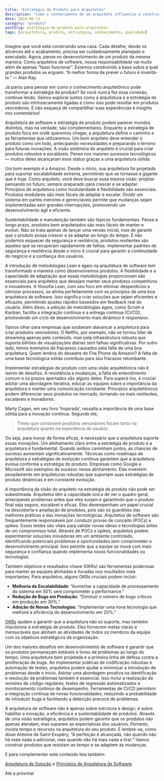 ```yaml
---
title: "Estratégia de Produto para Arquitetos"
description: "Como o conhecimento de um arquiteto influencia a construção de um bom produto de software"
date: 2024-06-11
category: "produto"
postSlug: estrategia-de-produto-para-arquitetos
tags: [arquitetura, produto, estrategia, conhecimento, qualidade]
---
```


Imagine que você está construindo uma casa. Cada detalhe, desde os alicerces até o acabamento, precisa ser cuidadosamente planejado e executado. Agora, pense no desenvolvimento de um produto da mesma maneira. Como arquitetos de software, nossa responsabilidade vai muito além de apenas “fazer funcionar”. Estamos construindo a base sobre a qual grandes produtos se erguem. “A melhor forma de prever o futuro é inventá-lo.” — Alan Kay.

Já parou para pensar em como o conhecimento arquitetônico pode transformar a estratégia de produto? Se você nunca fez essa conexão, continue lendo. Vamos explorar juntos como a arquitetura e a estratégia de produto são intrinsecamente ligadas e como isso pode resultar em produtos vencedores. E não esqueça de compartilhar suas experiências e insights nos comentários!

Arquitetura de software e estratégia de produto podem parecer mundos distintos, mas na verdade, são complementares. Enquanto a estratégia de produto foca em onde queremos chegar, a arquitetura define o caminho e as ferramentas que utilizaremos. Um bom arquiteto deve entender o produto como um todo, antecipando necessidades e preparando o terreno para futuras inovações. A visão sistêmica do arquiteto é crucial para criar produtos robustos e escaláveis. Pense nos maiores sucessos tecnológicos — muitos deles alcançaram esse status graças a uma arquitetura sólida.

Um bom exemplo é a Amazon. Desde o início, sua arquitetura foi projetada para suportar escalabilidade extrema, permitindo que se tornasse a gigante que é hoje. Como arquiteto, você deve buscar essa mesma visão: projetar pensando no futuro, sempre preparado para crescer e se adaptar. Princípios de arquitetura como modularidade e flexibilidade são essenciais. Produtos modulares são mais fáceis de adaptar e escalar. Dividir um sistema em partes menores e gerenciáveis permite que mudanças sejam implementadas sem grandes interrupções, promovendo um desenvolvimento ágil e eficiente.

Sustentabilidade e manutenção também são tópicos fundamentais. Pense a longo prazo, produtos bem arquitetados são mais fáceis de manter e evoluir. Não se trata apenas de lançar uma versão inicial, mas de garantir que o produto possa crescer e se adaptar ao longo do tempo. E não podemos esquecer da segurança e resiliência, produtos resilientes são aqueles que se recuperam rapidamente de falhas. Implementar padrões de segurança e resiliência desde o início é crucial para garantir a continuidade do negócio e a confiança dos usuários.

A introdução de metodologias Lean e ágeis na arquitetura de software tem transformado a maneira como desenvolvemos produtos. A flexibilidade e a capacidade de adaptação que essas metodologias proporcionam são essenciais para arquitetos que desejam manter seus produtos competitivos e inovadores. A filosofia Lean, com seu foco em eliminar desperdícios e otimizar processos, se alinha perfeitamente com os princípios de uma boa arquitetura de software. Isso significa criar soluções que sejam eficientes e eficazes, permitindo ajustes rápidos baseados em feedback real do usuário. Além disso, a adoção de metodologias ágeis, como Scrum e Kanban, facilita a integração contínua e a entrega contínua (CI/CD), promovendo um ciclo de desenvolvimento mais dinâmico e responsivo.

Vamos olhar para empresas que souberam alavancar a arquitetura para criar produtos vencedores. O Netflix, por exemplo, não se tornou líder de streaming apenas pelo conteúdo, mas pela infraestrutura robusta que suporta bilhões de visualizações diárias sem falhas significativas. Por outro lado, temos exemplos de fracassos causados pela falta de uma boa arquitetura. Quem lembra do desastre do Fire Phone da Amazon? A falta de uma base tecnológica sólida contribuiu para seu fracasso retumbante.

Implementar estratégias de produto com uma visão arquitetônica não é isento de desafios. A resistência a mudanças, a falta de entendimento comum e os prazos apertados são alguns deles. Para superá-los, é crucial adotar uma abordagem iterativa, educar as equipes sobre a importância da arquitetura e manter uma comunicação constante. Princípios arquitetônicos podem diferenciar seus produtos no mercado, tornando-os mais resilientes, escaláveis e inovadores.

Marty Cagan, em seu livro ‘Inspirado’, ressalta a importância de uma base sólida para a inovação contínua. Segundo ele,

> Times que constroem produtos vencedores focam tanto na arquitetura quanto na experiência do usuário.

Ou seja, para inovar de forma eficaz, é necessário que a arquitetura suporte essas inovações. Um alinhamento claro entre a estratégia de produto e a arquitetura é fundamental. Quando ambos caminham juntos, as chances de sucesso aumentam significativamente. Técnicas como roadmaps de arquitetura e estratégias de evolução contínua garantem que a arquitetura evolua conforme a estratégia do produto. Empresas como Google e Microsoft são exemplos de sucesso nesse alinhamento. Elas investem pesadamente em arquiteturas robustas que suportam suas estratégias de produto dinâmicas e em constante evolução.

A importância da visão do arquiteto na estratégia de produto não pode ser subestimada. Arquitetos têm a capacidade única de ver o quadro geral, antecipando problemas antes que eles surjam e garantindo que o produto final seja seguro, escalável e eficaz. Eles desempenham um papel crucial na descoberta e ampliação de produtos, pois são os guardiões das melhores práticas e das inovações tecnológicas. Arquitetos de software são frequentemente responsáveis por conduzir provas de conceito (POCs) e spikes. Esses testes são vitais para validar novas ideias e tecnologias antes de um compromisso total. Através de POCs e spikes, arquitetos podem experimentar soluções inovadoras em um ambiente controlado, identificando potenciais problemas e oportunidades sem comprometer o desenvolvimento principal. Isso permite que a equipe se mova com mais segurança e confiança quando implementa novas funcionalidades ou tecnologias.

Também objetivos e resultados-chave (OKRs) são ferramentas poderosas para manter as equipes alinhadas e focadas nos resultados mais importantes. Para arquitetos, alguns OKRs cruciais podem incluir:

- **Melhoria da Escalabilidade**: “Aumentar a capacidade de processamento do sistema em 50% sem comprometer a performance.”
- **Redução de Bugs em Produção**: “Diminuir o número de bugs críticos em produção em 30%.”
- **Adoção de Novas Tecnologias**: “Implementar uma nova tecnologia que melhore a eficiência do desenvolvimento em 20%.”

[OKRs](https://pt.wikipedia.org/wiki/OKR) ajudam a garantir que a arquitetura não só suporte, mas também impulsione a estratégia de produto. Eles fornecem metas claras e mensuráveis que alinham as atividades de todos os membros da equipe com os objetivos estratégicos da organização.

Um dos maiores desafios em desenvolvimento de software é garantir que os produtos permaneçam estáveis e livres de problemas ao longo do tempo. Uma arquitetura bem projetada é a primeira linha de defesa contra a proliferação de bugs. Ao implementar práticas de codificação robustas e automação de testes, arquitetos podem ajudar a minimizar a introdução de problemas desde o início. Adotar uma abordagem proativa na identificação e resolução de problemas também é essencial. Isso inclui a realização de revisões de código regulares, testes de regressão automatizados e monitoramento contínuo de desempenho. Ferramentas de CI/CD permitem a integração contínua de novas funcionalidades, reduzindo a probabilidade de introduzir bugs e facilitando a detecção precoce de problemas.

A arquitetura de software não é apenas sobre estrutura e design; é sobre habilitar a inovação, a eficiência e a sustentabilidade de produtos. Através de uma visão estratégica, arquitetos podem garantir que os produtos não apenas atendam, mas superem as expectativas dos usuários. Portanto, invista tempo e recursos na arquitetura do seu produto. E lembre-se, como disse Antoine de Saint-Exupéry, “A perfeição é alcançada, não quando não há mais nada a adicionar, mas quando não há mais nada a tirar.” Vamos construir produtos que resistam ao tempo e se adaptem às mudanças.

E para complementar este conteúdo leia também:

[Arquitetura de Solução](/posts/arquitetura-solucao-introducao) e [Princípios de Arquitetura de Software](/posts/principios-arquitetura-software).

Até a próxima!
